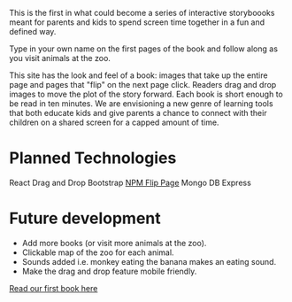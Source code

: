 This is the first in what could become a series of interactive storyboooks meant for parents and kids to spend screen time together in a fun and defined way.

Type in your own name on the first pages of the book and follow along as you visit animals at the zoo.

This site has the look and feel of a book: images that take up the entire page and pages that "flip" on the next page click. Readers drag and drop images to move the plot of the story forward. Each book is short enough to be read in ten minutes. We are envisioning a new genre of learning tools that both educate kids and give parents a chance to connect with their children on a shared screen for a capped amount of time. 

# Planned Technologies
React Drag and Drop
Bootstrap
[NPM Flip Page](https://www.npmjs.com/package/react-flip-page)
Mongo DB
Express

# Future development
- Add more books (or visit more animals at the zoo).
- Clickable map of the zoo for each animal.
- Sounds added i.e. monkey eating the banana makes an eating sound.
- Make the drag and drop feature mobile friendly.

[Read our first book here](https://babybearbooks.herokuapp.com/)
